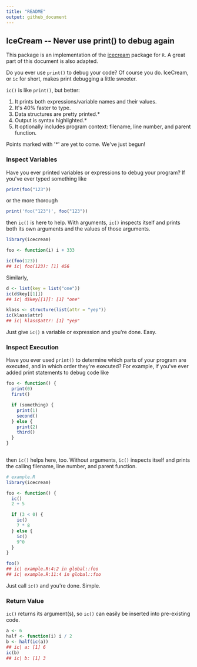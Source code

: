 ```yaml
---
title: "README"
output: github_document
---
```




## IceCream -- Never use print() to debug again

This package is an implementation of the [icecream](https://github.com/gruns/icecream) package for `R`. A great part of this document is also adapted. 

Do you ever use `print()` to debug your code? Of course you
do. IceCream, or `ic` for short, makes print debugging a little sweeter.

`ic()` is like `print()`, but better:

  1. It prints both expressions/variable names and their values.
  2. It's 40% faster to type.
  3. Data structures are pretty printed.*
  4. Output is syntax highlighted.*
  5. It optionally includes program context: filename, line number, and
     parent function.

Points marked with '*' are yet to come. We've just begun!

### Inspect Variables

Have you ever printed variables or expressions to debug your program? If you've ever typed something like


```r
print(foo("123"))
```

or the more thorough


```r
print('foo("123")', foo("123"))
```

then `ic()` is here to help. With arguments, `ic()` inspects itself and prints both its own arguments and the values of those arguments.


```r
library(icecream)

foo <- function(i) i + 333

ic(foo(123))
## ic| foo(123): [1] 456
```

Similarly,


```r
d <- list(key = list("one"))
ic(d$key[[1]])
## ic| d$key[[1]]: [1] "one"

klass <- structure(list(attr = "yep"))
ic(klass$attr)
## ic| klass$attr: [1] "yep"
```

Just give `ic()` a variable or expression and you're done. Easy.

### Inspect Execution

Have you ever used `print()` to determine which parts of your program are executed, and in which order they're executed? For example, if you've ever added print statements to debug code like


```r
foo <- function() {
  print(0)
  first()

  if (something) {
    print(1)
    second()
  } else {
    print(2)
    third()
  }
}
    
```

then `ic()` helps here, too. Without arguments, `ic()` inspects itself and prints the calling filename, line number, and parent function.


```r
# example.R
library(icecream)

foo <- function() {
  ic()
  2 + 5

  if (3 < 0) {
    ic()
    7 * 8
  } else {
    ic()
    9^0
  }
}

foo()
## ic| example.R:4:2 in global::foo 
## ic| example.R:11:4 in global::foo
```


Just call `ic()` and you're done. Simple.

### Return Value

`ic()` returns its argument(s), so `ic()` can easily be inserted into pre-existing code.


```r
a <- 6
half <- function(i) i / 2
b <- half(ic(a))
## ic| a: [1] 6
ic(b)
## ic| b: [1] 3
```
